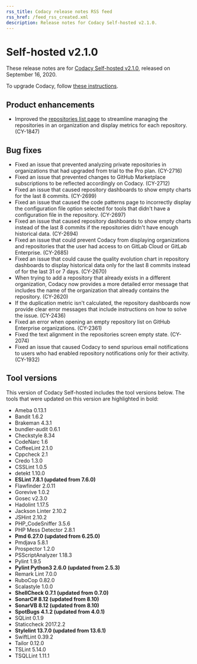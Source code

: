 ```yaml
---
rss_title: Codacy release notes RSS feed
rss_href: /feed_rss_created.xml
description: Release notes for Codacy Self-hosted v2.1.0.
---
```


# Self-hosted v2.1.0

These release notes are for [Codacy Self-hosted v2.1.0](https://github.com/codacy/chart/releases/tag/2.1.0), released on September 16, 2020.

To upgrade Codacy, follow [these instructions](../../chart/maintenance/upgrade.md).

## Product enhancements

-   Improved the [repositories list page](../../organizations/managing-repositories.md) to streamline managing the repositories in an organization and display metrics for each repository. (CY-1847)

## Bug fixes

-   Fixed an issue that prevented analyzing private repositories in organizations that had upgraded from trial to the Pro plan. (CY-2716)
-   Fixed an issue that prevented changes to GitHub Marketplace subscriptions to be reflected accordingly on Codacy. (CY-2712)
-   Fixed an issue that caused repository dashboards to show empty charts for the last 8 commits. (CY-2699)
-   Fixed an issue that caused the code patterns page to incorrectly display the configuration file option selected for tools that didn't have a configuration file in the repository. (CY-2697)
-   Fixed an issue that caused repository dashboards to show empty charts instead of the last 8 commits if the repositories didn't have enough historical data. (CY-2694)
-   Fixed an issue that could prevent Codacy from displaying organizations and repositories that the user had access to on GitLab Cloud or GitLab Enterprise. (CY-2685)
-   Fixed an issue that could cause the quality evolution chart in repository dashboards to display historical data only for the last 8 commits instead of for the last 31 or 7 days. (CY-2670)
-   When trying to add a repository that already exists in a different organization, Codacy now provides a more detailed error message that includes the name of the organization that already contains the repository. (CY-2620)
-   If the duplication metric isn't calculated, the repository dashboards now provide clear error messages that include instructions on how to solve the issue. (CY-2436)
-   Fixed an error when opening an empty repository list on GitHub Enterprise organizations. (CY-2361)
-   Fixed the text alignment in the repositories screen empty state. (CY-2074)
-   Fixed an issue that caused Codacy to send spurious email notifications to users who had enabled repository notifications only for their activity. (CY-1932)

## Tool versions

This version of Codacy Self-hosted includes the tool versions below. The tools that were updated on this version are highlighted in bold:

-   Ameba 0.13.1
-   Bandit 1.6.2
-   Brakeman 4.3.1
-   bundler-audit 0.6.1
-   Checkstyle 8.34
-   CodeNarc 1.6
-   CoffeeLint 2.1.0
-   Cppcheck 2.1
-   Credo 1.3.0
-   CSSLint 1.0.5
-   detekt 1.10.0
-   **ESLint 7.8.1 (updated from 7.6.0)**
-   Flawfinder 2.0.11
-   Gorevive 1.0.2
-   Gosec v2.3.0
-   Hadolint 1.17.5
-   Jackson Linter 2.10.2
-   JSHint 2.10.2
-   PHP_CodeSniffer 3.5.6
-   PHP Mess Detector 2.8.1
-   **Pmd 6.27.0 (updated from 6.25.0)**
-   Pmdjava 5.8.1
-   Prospector 1.2.0
-   PSScriptAnalyzer 1.18.3
-   Pylint 1.9.5
-   **Pylint Python3 2.6.0 (updated from 2.5.3)**
-   Remark Lint 7.0.0
-   RuboCop 0.82.0
-   Scalastyle 1.0.0
-   **ShellCheck 0.7.1 (updated from 0.7.0)**
-   **SonarC# 8.12 (updated from 8.10)**
-   **SonarVB 8.12 (updated from 8.10)**
-   **SpotBugs 4.1.2 (updated from 4.0.1)**
-   SQLint 0.1.9
-   Staticcheck 2017.2.2
-   **Stylelint 13.7.0 (updated from 13.6.1)**
-   SwiftLint 0.39.2
-   Tailor 0.12.0
-   TSLint 5.14.0
-   TSQLLint 1.11.1
